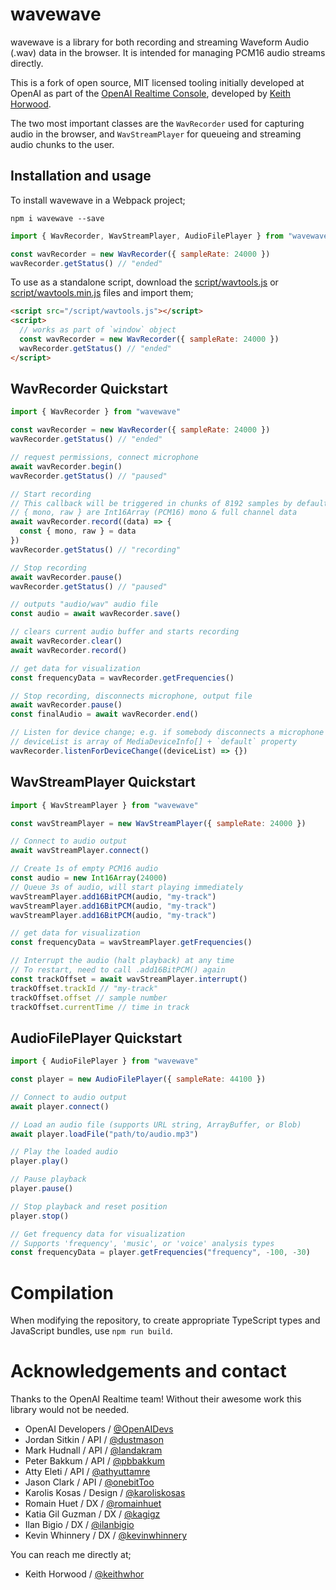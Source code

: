 # wavewave

wavewave is a library for both recording and streaming Waveform Audio (.wav) data
in the browser. It is intended for managing PCM16 audio streams directly.

This is a fork of open source, MIT licensed tooling initially
developed at OpenAI as part of the [OpenAI Realtime Console](https://github.com/openai/openai-realtime-console), developed by [Keith Horwood](https://x.com/keithwhor).

The two most important classes are the `WavRecorder` used for capturing audio
in the browser, and `WavStreamPlayer` for queueing and streaming audio chunks to the user.

## Installation and usage

To install wavewave in a Webpack project;

```shell
npm i wavewave --save
```

```javascript
import { WavRecorder, WavStreamPlayer, AudioFilePlayer } from "wavewave"

const wavRecorder = new WavRecorder({ sampleRate: 24000 })
wavRecorder.getStatus() // "ended"
```

To use as a standalone script, download the [script/wavtools.js](/script/wavtools.js) or
[script/wavtools.min.js](/script/wavtools.js) files and import them;

```html
<script src="/script/wavtools.js"></script>
<script>
  // works as part of `window` object
  const wavRecorder = new WavRecorder({ sampleRate: 24000 })
  wavRecorder.getStatus() // "ended"
</script>
```

## WavRecorder Quickstart

```javascript
import { WavRecorder } from "wavewave"

const wavRecorder = new WavRecorder({ sampleRate: 24000 })
wavRecorder.getStatus() // "ended"

// request permissions, connect microphone
await wavRecorder.begin()
wavRecorder.getStatus() // "paused"

// Start recording
// This callback will be triggered in chunks of 8192 samples by default
// { mono, raw } are Int16Array (PCM16) mono & full channel data
await wavRecorder.record((data) => {
  const { mono, raw } = data
})
wavRecorder.getStatus() // "recording"

// Stop recording
await wavRecorder.pause()
wavRecorder.getStatus() // "paused"

// outputs "audio/wav" audio file
const audio = await wavRecorder.save()

// clears current audio buffer and starts recording
await wavRecorder.clear()
await wavRecorder.record()

// get data for visualization
const frequencyData = wavRecorder.getFrequencies()

// Stop recording, disconnects microphone, output file
await wavRecorder.pause()
const finalAudio = await wavRecorder.end()

// Listen for device change; e.g. if somebody disconnects a microphone
// deviceList is array of MediaDeviceInfo[] + `default` property
wavRecorder.listenForDeviceChange((deviceList) => {})
```

## WavStreamPlayer Quickstart

```javascript
import { WavStreamPlayer } from "wavewave"

const wavStreamPlayer = new WavStreamPlayer({ sampleRate: 24000 })

// Connect to audio output
await wavStreamPlayer.connect()

// Create 1s of empty PCM16 audio
const audio = new Int16Array(24000)
// Queue 3s of audio, will start playing immediately
wavStreamPlayer.add16BitPCM(audio, "my-track")
wavStreamPlayer.add16BitPCM(audio, "my-track")
wavStreamPlayer.add16BitPCM(audio, "my-track")

// get data for visualization
const frequencyData = wavStreamPlayer.getFrequencies()

// Interrupt the audio (halt playback) at any time
// To restart, need to call .add16BitPCM() again
const trackOffset = await wavStreamPlayer.interrupt()
trackOffset.trackId // "my-track"
trackOffset.offset // sample number
trackOffset.currentTime // time in track
```

## AudioFilePlayer Quickstart

```javascript
import { AudioFilePlayer } from "wavewave"

const player = new AudioFilePlayer({ sampleRate: 44100 })

// Connect to audio output
await player.connect()

// Load an audio file (supports URL string, ArrayBuffer, or Blob)
await player.loadFile("path/to/audio.mp3")

// Play the loaded audio
player.play()

// Pause playback
player.pause()

// Stop playback and reset position
player.stop()

// Get frequency data for visualization
// Supports 'frequency', 'music', or 'voice' analysis types
const frequencyData = player.getFrequencies("frequency", -100, -30)
```

# Compilation

When modifying the repository, to create appropriate TypeScript types and
JavaScript bundles, use `npm run build`.

# Acknowledgements and contact

Thanks to the OpenAI Realtime team! Without their awesome work this library would not
be needed.

- OpenAI Developers / [@OpenAIDevs](https://x.com/OpenAIDevs)
- Jordan Sitkin / API / [@dustmason](https://x.com/dustmason)
- Mark Hudnall / API / [@landakram](https://x.com/landakram)
- Peter Bakkum / API / [@pbbakkum](https://x.com/pbbakkum)
- Atty Eleti / API / [@athyuttamre](https://x.com/athyuttamre)
- Jason Clark / API / [@onebitToo](https://x.com/onebitToo)
- Karolis Kosas / Design / [@karoliskosas](https://x.com/karoliskosas)
- Romain Huet / DX / [@romainhuet](https://x.com/romainhuet)
- Katia Gil Guzman / DX / [@kagigz](https://x.com/kagigz)
- Ilan Bigio / DX / [@ilanbigio](https://x.com/ilanbigio)
- Kevin Whinnery / DX / [@kevinwhinnery](https://x.com/kevinwhinnery)

You can reach me directly at;

- Keith Horwood / [@keithwhor](https://x.com/keithwhor)
